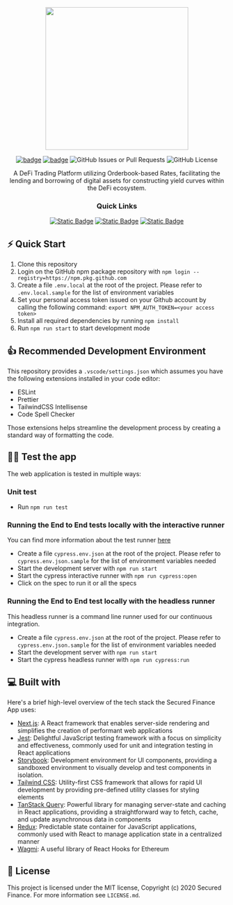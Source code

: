 <div align="center">

<img src="https://assets-global.website-files.com/64083b97a8837a1e7f5a3a33/64083b97a8837a05b25a3a57_logo.svg" width="328" />
<br/>

[![badge](https://img.shields.io/badge/submit%20for-HackFS-blue)](https://hack.ethglobal.co/showcase/secured-finance-recTkx6c1RDoLeaQm) [![badge](https://img.shields.io/badge/submit%20for-ETHOnline-ffe4b4)](https://hack.ethglobal.co/showcase/secured-finance-recJiyE8KWrV5VyHi) ![GitHub Issues or Pull Requests](https://img.shields.io/github/issues/Secured-Finance/secured-finance-app) ![GitHub License](https://img.shields.io/github/license/Secured-Finance/secured-finance-app)

A DeFi Trading Platform utilizing Orderbook-based Rates, facilitating the lending and borrowing of digital assets for constructing yield curves within the DeFi ecosystem.

### Quick Links
[![Static Badge](https://img.shields.io/badge/Homepage-5162FF?style=for-the-badge)](https://secured.finance)
[![Static Badge](https://img.shields.io/badge/Trading_Platform-white?style=for-the-badge)](https://app.secured.finance)
[![Static Badge](https://img.shields.io/badge/Docs-11CABE?style=for-the-badge)](https://docs.secured.finance/)

</div>

## ⚡️ Quick Start

1. Clone this repository
2. Login on the GitHub npm package repository with `npm login --registry=https://npm.pkg.github.com`
3. Create a file `.env.local` at the root of the project. Please refer to `.env.local.sample` for the list of environment variables
4. Set your personal access token issued on your Github account by calling the following command: `export NPM_AUTH_TOKEN=<your access token>`
5. Install all required dependencies by running `npm install`
6. Run `npm run start` to start development mode

## 👍 Recommended Development Environment
This repository provides a `.vscode/settings.json` which assumes you have the following extensions installed in your code editor:
- ESLint
- Prettier
- TailwindCSS Intellisense
- Code Spell Checker

Those extensions helps streamline the development process by creating a standard way of formatting the code.

## 👨‍💻 Test the app
The web application is tested in multiple ways:

### Unit test
- Run `npm run test`

### Running the End to End tests locally with the interactive runner
You can find more information about the test runner [here](https://docs.cypress.io/guides/core-concepts/test-runner#Clicking-on-Commands)
- Create a file `cypress.env.json` at the root of the project. Please refer to `cypress.env.json.sample` for the list of environment variables needed
- Start the development server with `npm run start`
- Start the cypress interactive runner with `npm run cypress:open`
- Click on the spec to run it or all the specs

### Running the End to End test locally with the headless runner
This headless runner is a command line runner used for our continuous integration.
- Create a file `cypress.env.json` at the root of the project. Please refer to `cypress.env.json.sample` for the list of environment variables needed
- Start the development server with `npm run start`
- Start the cypress headless runner with `npm run cypress:run`

## 💻 Built with

Here's a brief high-level overview of the tech stack the Secured Finance App uses:

- [Next.js](https://nextjs.org/): A React framework that enables server-side rendering and simplifies the creation of performant web applications
- [Jest](https://jestjs.io/): Delightful JavaScript testing framework with a focus on simplicity and effectiveness, commonly used for unit and integration testing in React applications
- [Storybook](https://storybook.js.org/): Development environment for UI components, providing a sandboxed environment to visually develop and test components in isolation.
- [Tailwind CSS](https://tailwindcss.com/): Utility-first CSS framework that allows for rapid UI development by providing pre-defined utility classes for styling elements
- [TanStack Query](https://tanstack.com/query/latest/docs/framework/react/overview): Powerful library for managing server-state and caching in React applications, providing a straightforward way to fetch, cache, and update asynchronous data in components
- [Redux](https://redux.js.org/): Predictable state container for JavaScript applications, commonly used with React to manage application state in a centralized manner
- [Wagmi](https://wagmi.sh/): A useful library of React Hooks for Ethereum

## 🔖️ License

This project is licensed under the MIT license, Copyright (c) 2020 Secured Finance. For more information see `LICENSE.md`.
